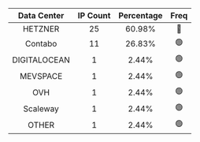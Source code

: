 | Data Center | IP Count | Percentage | Freq |
|:------------:|:--------:|:-----------:|:-----:|
| HETZNER | 25 | 60.98% | 🔴 |
| Contabo | 11 | 26.83% | 🟢 |
| DIGITALOCEAN | 1 | 2.44% | 🟢 |
| MEVSPACE | 1 | 2.44% | 🟢 |
| OVH | 1 | 2.44% | 🟢 |
| Scaleway | 1 | 2.44% | 🟢 |
| OTHER | 1 | 2.44% | 🟢 |